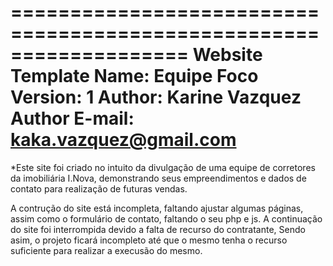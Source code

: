  ===================================================================
  Website Template Name: Equipe Foco
  Version: 1
  Author: Karine Vazquez
  Author E-mail: kaka.vazquez@gmail.com
====================================================================

*Este site foi criado no intuito da divulgação de uma equipe de corretores da imobiliária I.Nova, demonstrando seus empreendimentos e dados de contato para realização de futuras vendas.

A contrução do site está incompleta, faltando ajustar algumas páginas, assim como o formulário de contato, faltando o seu php e js. A continuação do site foi interrompida devido a falta de recurso do contratante, Sendo asim, o projeto ficará incompleto até que o mesmo tenha o recurso suficiente para realizar a execusão do mesmo.

